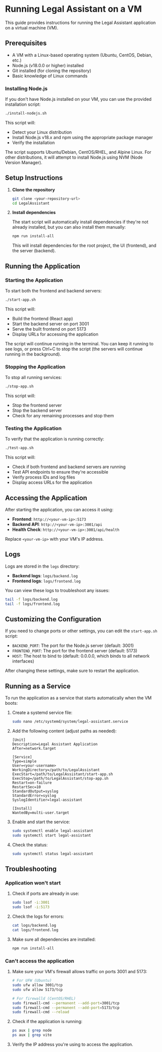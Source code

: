 # Running Legal Assistant on a VM

This guide provides instructions for running the Legal Assistant application on a virtual machine (VM).

## Prerequisites

- A VM with a Linux-based operating system (Ubuntu, CentOS, Debian, etc.)
- Node.js (v18.0.0 or higher) installed
- Git installed (for cloning the repository)
- Basic knowledge of Linux commands

### Installing Node.js

If you don't have Node.js installed on your VM, you can use the provided installation script:

```bash
./install-nodejs.sh
```

This script will:
- Detect your Linux distribution
- Install Node.js v18.x and npm using the appropriate package manager
- Verify the installation

The script supports Ubuntu/Debian, CentOS/RHEL, and Alpine Linux. For other distributions, it will attempt to install Node.js using NVM (Node Version Manager).

## Setup Instructions

1. **Clone the repository**

   ```bash
   git clone <your-repository-url>
   cd LegalAssistant
   ```

2. **Install dependencies**

   The start script will automatically install dependencies if they're not already installed, but you can also install them manually:

   ```bash
   npm run install-all
   ```

   This will install dependencies for the root project, the UI (frontend), and the server (backend).

## Running the Application

### Starting the Application

To start both the frontend and backend servers:

```bash
./start-app.sh
```

This script will:
- Build the frontend (React app)
- Start the backend server on port 3001
- Serve the built frontend on port 5173
- Display URLs for accessing the application

The script will continue running in the terminal. You can keep it running to see logs, or press Ctrl+C to stop the script (the servers will continue running in the background).

### Stopping the Application

To stop all running services:

```bash
./stop-app.sh
```

This script will:
- Stop the frontend server
- Stop the backend server
- Check for any remaining processes and stop them

### Testing the Application

To verify that the application is running correctly:

```bash
./test-app.sh
```

This script will:
- Check if both frontend and backend servers are running
- Test API endpoints to ensure they're accessible
- Verify process IDs and log files
- Display access URLs for the application

## Accessing the Application

After starting the application, you can access it using:

- **Frontend**: `http://<your-vm-ip>:5173`
- **Backend API**: `http://<your-vm-ip>:3001/api`
- **Health Check**: `http://<your-vm-ip>:3001/api/health`

Replace `<your-vm-ip>` with your VM's IP address.

## Logs

Logs are stored in the `logs` directory:

- **Backend logs**: `logs/backend.log`
- **Frontend logs**: `logs/frontend.log`

You can view these logs to troubleshoot any issues:

```bash
tail -f logs/backend.log
tail -f logs/frontend.log
```

## Customizing the Configuration

If you need to change ports or other settings, you can edit the `start-app.sh` script:

- `BACKEND_PORT`: The port for the Node.js server (default: 3001)
- `FRONTEND_PORT`: The port for the frontend server (default: 5173)
- `HOST`: The host to bind to (default: 0.0.0.0, which binds to all network interfaces)

After changing these settings, make sure to restart the application.

## Running as a Service

To run the application as a service that starts automatically when the VM boots:

1. Create a systemd service file:

   ```bash
   sudo nano /etc/systemd/system/legal-assistant.service
   ```

2. Add the following content (adjust paths as needed):

   ```
   [Unit]
   Description=Legal Assistant Application
   After=network.target

   [Service]
   Type=simple
   User=<your-username>
   WorkingDirectory=/path/to/LegalAssistant
   ExecStart=/path/to/LegalAssistant/start-app.sh
   ExecStop=/path/to/LegalAssistant/stop-app.sh
   Restart=on-failure
   RestartSec=10
   StandardOutput=syslog
   StandardError=syslog
   SyslogIdentifier=legal-assistant

   [Install]
   WantedBy=multi-user.target
   ```

3. Enable and start the service:

   ```bash
   sudo systemctl enable legal-assistant
   sudo systemctl start legal-assistant
   ```

4. Check the status:

   ```bash
   sudo systemctl status legal-assistant
   ```

## Troubleshooting

### Application won't start

1. Check if ports are already in use:

   ```bash
   sudo lsof -i:3001
   sudo lsof -i:5173
   ```

2. Check the logs for errors:

   ```bash
   cat logs/backend.log
   cat logs/frontend.log
   ```

3. Make sure all dependencies are installed:

   ```bash
   npm run install-all
   ```

### Can't access the application

1. Make sure your VM's firewall allows traffic on ports 3001 and 5173:

   ```bash
   # For UFW (Ubuntu)
   sudo ufw allow 3001/tcp
   sudo ufw allow 5173/tcp
   
   # For firewalld (CentOS/RHEL)
   sudo firewall-cmd --permanent --add-port=3001/tcp
   sudo firewall-cmd --permanent --add-port=5173/tcp
   sudo firewall-cmd --reload
   ```

2. Check if the application is running:

   ```bash
   ps aux | grep node
   ps aux | grep vite
   ```

3. Verify the IP address you're using to access the application.
